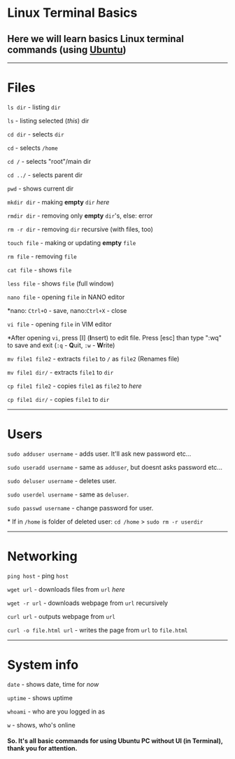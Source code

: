 # Linux Terminal Basics
## Here we will learn basics Linux terminal commands (using [Ubuntu](http://ubuntu.com))
___

# Files

`ls dir` - listing `dir`

`ls` - listing selected (*this*) dir

`cd dir` - selects `dir`

`cd` - selects `/home`

`cd /` - selects "root"/main dir

`cd ../` - selects parent dir

`pwd` - shows current dir

`mkdir dir` - making **empty** `dir` *here*

`rmdir dir` - removing only **empty** `dir`'s, else: error

`rm -r dir` - removing `dir` recursive (with files, too)

`touch file` - making or updating **empty** `file`

`rm file` - removing `file`

`cat file` - shows `file`

`less file` - shows `file` (full window)

`nano file` - opening `file` in NANO editor

\*nano: `Ctrl+O` - save, nano:`Ctrl+X` - close

`vi file` - opening `file` in VIM editor

\*After opening `vi`, press \[I] (**I**nsert) to edit file. Press \[esc] than type ":wq" to save and exit (`:q` - **Q**uit, `:w` - **W**rite)

`mv file1 file2` - extracts `file1` to `/` as `file2` (Renames file)

`mv file1 dir/` - extracts `file1` to `dir`

`cp file1 file2` - copies `file1` as `file2` to *here*

`cp file1 dir/` - copies `file1` to `dir`
___
# Users

`sudo adduser username` - adds user. It'll ask new password etc...

`sudo useradd username` - same as `adduser`, but doesnt asks password etc...

`sudo deluser username` - deletes user.

`sudo userdel username` - same as `deluser`.

`sudo passwd username` - change password for user.

\* If in `/home` is folder of deleted user: `cd /home` > `sudo rm -r userdir`
___
# Networking

`ping host` - ping `host`

`wget url` - downloads files from `url` *here*

`wget -r url` - downloads webpage from `url` recursively 

`curl url` - outputs webpage from `url`

`curl -o file.html url` - writes the page from `url` to `file.html`
___
# System info

`date` - shows date, time for *now*

`uptime` - shows uptime

`whoami` - who are you logged in as

`w` - shows, who's online


#### So. It's all basic commands for using Ubuntu PC without UI (in Terminal), thank you for attention.

